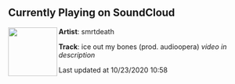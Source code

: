 ## Currently Playing on SoundCloud

[<img align="left" width="100" src="https://i1.sndcdn.com/artworks-000439448100-r6npd6-t50x50.jpg">](https://soundcloud.com/smrtdeath/ice-out-my-bones-prod-audioopera-video-in-description?in=smrtdeath/sets/well-be-alright-1)

**Artist**: smrtdeath 

**Track**: ice out my bones (prod. audioopera) *video in description*

Last updated at 10/23/2020 10:58
